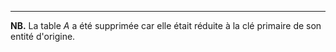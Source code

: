 ----


**NB.** La table _A_ a été supprimée car elle était réduite à la clé primaire de son entité d'origine.
